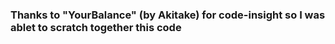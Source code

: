 ### Thanks to "YourBalance" (by Akitake) for code-insight so I was ablet to scratch together this code